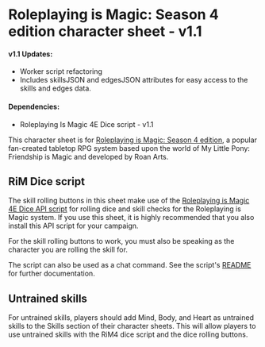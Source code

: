 # Roleplaying is Magic: Season 4 edition character sheet - v1.1

#### v1.1 Updates:
* Worker script refactoring
* Includes skillsJSON and edgesJSON attributes for easy access to the skills and edges data.

#### Dependencies:
* Roleplaying Is Magic 4E Dice script - v1.1 

This character sheet is for [Roleplaying is Magic: Season 4 edition](http://roleplayingismagic.com/),
a popular fan-created tabletop RPG system based upon the world of
My Little Pony: Friendship is Magic and developed by Roan Arts.

## RiM Dice script

The skill rolling buttons in this sheet make use of the
[Roleplaying is Magic 4E Dice API script](https://github.com/Cazra/roll20-api-scripts/tree/mlpDice/RoleplayingIsMagic_4E_Dice)
for rolling dice and skill checks for the Roleplaying is Magic system. If you use
this sheet, it is highly recommended that you also install this API script for
your campaign.

For the skill rolling buttons to work, you must also be speaking as the
character you are rolling the skill for.

The script can also be used as a chat command. See the script's [README](https://github.com/Roll20/roll20-api-scripts/blob/master/RoleplayingIsMagic_4E_Dice/README.md) for further documentation.

## Untrained skills

For untrained skills, players should add Mind, Body, and
Heart as untrained skills to the Skills section of their character sheets.
This will allow players to use untrained skills with the RiM4 dice script and
the dice rolling buttons.

